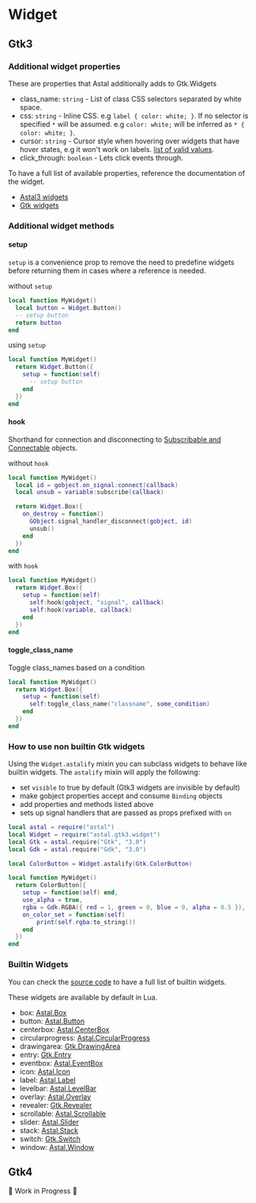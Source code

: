 # Widget

## Gtk3

### Additional widget properties

These are properties that Astal additionally adds to Gtk.Widgets

- class_name: `string` - List of class CSS selectors separated by white space.
- css: `string` - Inline CSS. e.g `label { color: white; }`. If no selector is specified `*` will be assumed. e.g `color: white;` will be inferred as `* { color: white; }`.
- cursor: `string` - Cursor style when hovering over widgets that have hover states, e.g it won't work on labels. [list of valid values](https://docs.gtk.org/gdk3/ctor.Cursor.new_from_name.html).
- click_through: `boolean` - Lets click events through.

To have a full list of available properties, reference the documentation of the widget.

- [Astal3 widgets](https://aylur.github.io/libastal/astal3/index.html#classes)
- [Gtk widgets](https://docs.gtk.org/gtk3/#classes)

### Additional widget methods

#### setup

`setup` is a convenience prop to remove the need to predefine widgets
before returning them in cases where a reference is needed.

without `setup`

```lua
local function MyWidget()
  local button = Widget.Button()
  -- setup button
  return button
end
```

using `setup`

```lua
local function MyWidget()
  return Widget.Button({
    setup = function(self)
      -- setup button
    end
  })
end
```

#### hook

Shorthand for connection and disconnecting to [Subscribable and Connectable](./binding#subscribable-and-connectable-interface) objects.

without `hook`

```lua
local function MyWidget()
  local id = gobject.on_signal:connect(callback)
  local unsub = variable:subscribe(callback)

  return Widget.Box({
    on_destroy = function()
      GObject.signal_handler_disconnect(gobject, id)
      unsub()
    end
  })
end
```

with `hook`

```lua
local function MyWidget()
  return Widget.Box({
    setup = function(self)
      self:hook(gobject, "signal", callback)
      self:hook(variable, callback)
    end
  })
end
```

#### toggle_class_name

Toggle class_names based on a condition

```lua
local function MyWidget()
  return Widget.Box({
    setup = function(self)
      self:toggle_class_name("classname", some_condition)
    end
  })
end
```

### How to use non builtin Gtk widgets

Using the `Widget.astalify` mixin you can subclass widgets
to behave like builtin widgets.
The `astalify` mixin will apply the following:

- set `visible` to true by default (Gtk3 widgets are invisible by default)
- make gobject properties accept and consume `Binding` objects
- add properties and methods listed above
- sets up signal handlers that are passed as props prefixed with `on`

```lua
local astal = require("astal")
local Widget = require("astal.gtk3.widget")
local Gtk = astal.require("Gtk", "3.0")
local Gdk = astal.require("Gdk", "3.0")

local ColorButton = Widget.astalify(Gtk.ColorButton)

local function MyWidget()
  return ColorButton({
    setup = function(self) end,
    use_alpha = true,
    rgba = Gdk.RGBA({ red = 1, green = 0, blue = 0, alpha = 0.5 }),
    on_color_set = function(self)
        print(self.rgba:to_string())
    end
  })
end
```

### Builtin Widgets

You can check the [source code](https://github.com/Aylur/astal/blob/main/lang/lua/astal/gtk3/init.lua) to have a full list of builtin widgets.

These widgets are available by default in Lua.

- box: [Astal.Box](https://aylur.github.io/libastal/astal3/class.Box.html)
- button: [Astal.Button](https://aylur.github.io/libastal/astal3/class.Button.html)
- centerbox: [Astal.CenterBox](https://aylur.github.io/libastal/astal3/class.CenterBox.html)
- circularprogress: [Astal.CircularProgress](https://aylur.github.io/libastal/astal3/class.CircularProgress.html)
- drawingarea: [Gtk.DrawingArea](https://docs.gtk.org/gtk3/astal3/class.DrawingArea.html)
- entry: [Gtk.Entry](https://docs.gtk.org/gtk3/astal3/class.Entry.html)
- eventbox: [Astal.EventBox](https://aylur.github.io/libastal/astal3/class.EventBox.html)
- icon: [Astal.Icon](https://aylur.github.io/libastal/astal3/class.Icon.html)
- label: [Astal.Label](https://aylur.github.io/libastal/astal3/class.Label.html)
- levelbar: [Astal.LevelBar](https://aylur.github.io/libastal/astal3/class.LevelBar.html)
- overlay: [Astal.Overlay](https://aylur.github.io/libastal/astal3/class.Overlay.html)
- revealer: [Gtk.Revealer](https://docs.gtk.org/gtk3/astal3/class.Revealer.html)
- scrollable: [Astal.Scrollable](https://aylur.github.io/libastal/astal3/class.Scrollable.html)
- slider: [Astal.Slider](https://aylur.github.io/libastal/astal3/class.Slider.html)
- stack: [Astal.Stack](https://aylur.github.io/libastal/astal3/class.Stack.html)
- switch: [Gtk.Switch](https://docs.gtk.org/gtk3/astal3/class.Switch.html)
- window: [Astal.Window](https://aylur.github.io/libastal/astal3/class.Window.html)

## Gtk4

🚧 Work in Progress 🚧
